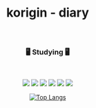<div style="text-align:center">

# korigin - diary

### 

<br>

### 🖥️ Studying 🖥️
<br>

<img src="https://img.shields.io/badge/Python-3766AB?style=flat-square&logo=Python&logoColor=white"/></a>
<img src="https://img.shields.io/badge/C-A8B9CC?style=flat-square&logo=C&logoColor=white"/></a>
<img src="https://img.shields.io/badge/HTML5-E34F26?style=flat-square&logo=html5&logoColor=white"/></a>
<img src="https://img.shields.io/badge/css-1572B6?style=flat-square&logo=css3&logoColor=white"/></a>
<img src="https://img.shields.io/badge/JavaScript-7DF1E?style=flat-square&logo=JavaScript&logoColor=white"/></a>
<img src="https://img.shields.io/badge/JAVA-7DF1E?style=flat-square&logo=JAVA&logoColor=white"/></a>

[![Top Langs](https://github-readme-stats.vercel.app/api/top-langs/?username=korigin99)](https://github.com/korigin99/github-readme-stats)
</div>
